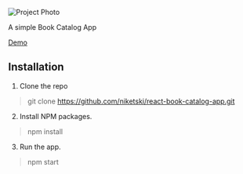 ![Project Photo](https://repository-images.githubusercontent.com/437040407/e46c5ae9-198f-4cfb-8c16-86ddeb32dc5a)

A simple Book Catalog App 

[Demo](https://niketski.github.io/react-book-catalog-app/)

## Installation 

1. Clone the repo 
> git clone https://github.com/niketski/react-book-catalog-app.git

2. Install NPM packages.
> npm install

3. Run the app.
> npm start